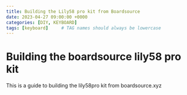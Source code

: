 ```yaml
---
title: Building the Lily58 pro kit from Boardsource
date: 2023-04-27 09:00:00 +0000
categories: [DIY, KEYBOARD]
tags: [keyboard]     # TAG names should always be lowercase
---
```



# Building the boardsource lily58 pro kit

This is a guide to building the lily58pro kit from boardsource.xyz